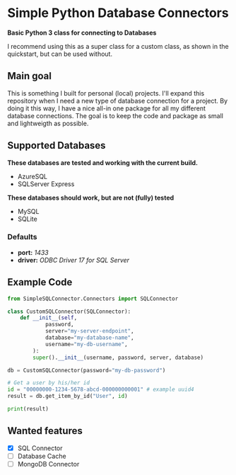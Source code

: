 # Simple Python Database Connectors
__Basic Python 3 class for connecting to Databases__

I recommend using this as a super class for a custom class, as shown in the quickstart, but can be used without.

## Main goal
This is something I built for personal (local) projects. I'll expand this repository when I need a new type of database connection for a project. By doing it this way, I have a nice all-in one package for all my different database connections. The goal is to keep the code and package as small and lightweigth as possible.

## Supported Databases
__These databases are tested and working with the current build.__

- AzureSQL
- SQLServer Express 

__These databases should work, but are not (fully) tested__
- MySQL
- SQLite

### Defaults
- __port:__ _1433_
- __driver:__ _ODBC Driver 17 for SQL Server_

## Example Code
```python
from SimpleSQLConnector.Connectors import SQLConnector

class CustomSQLConnector(SQLConnector):
    def __init__(self,
            password,
            server="my-server-endpoint",
            database="my-database-name",
            username="my-db-username",
        ):
        super().__init__(username, password, server, database)

db = CustomSQLConnector(password="my-db-password")

# Get a user by his/her id
id = "00000000-1234-5678-abcd-000000000001" # example uuid4
result = db.get_item_by_id("User", id)

print(result)
```


## Wanted features
- [x] SQL Connector
- [ ] Database Cache
- [ ] MongoDB Connector